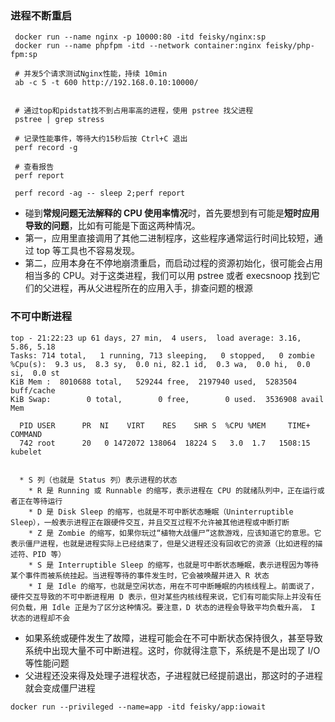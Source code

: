 ### 进程不断重启

```
 docker run --name nginx -p 10000:80 -itd feisky/nginx:sp
 docker run --name phpfpm -itd --network container:nginx feisky/php-fpm:sp

 # 并发5个请求测试Nginx性能，持续 10min
 ab -c 5 -t 600 http://192.168.0.10:10000/


 # 通过top和pidstat找不到占用率高的进程，使用 pstree 找父进程
 pstree | grep stress

 # 记录性能事件，等待大约15秒后按 Ctrl+C 退出
 perf record -g

 # 查看报告
 perf report

 perf record -ag -- sleep 2;perf report

```

* 碰到**常规问题无法解释的 CPU 使用率情况**时，首先要想到有可能是**短时应用导致的问题**，比如有可能是下面这两种情况。
* 第一，应用里直接调用了其他二进制程序，这些程序通常运行时间比较短，通过 top 等工具也不容易发现。
* 第二，应用本身在不停地崩溃重启，而启动过程的资源初始化，很可能会占用相当多的 CPU。对于这类进程，我们可以用 pstree 或者 execsnoop 找到它们的父进程，再从父进程所在的应用入手，排查问题的根源


### 不可中断进程

```
top - 21:22:23 up 61 days, 27 min,  4 users,  load average: 3.16, 5.86, 5.18
Tasks: 714 total,   1 running, 713 sleeping,   0 stopped,   0 zombie
%Cpu(s):  9.3 us,  8.3 sy,  0.0 ni, 82.1 id,  0.3 wa,  0.0 hi,  0.0 si,  0.0 st
KiB Mem :  8010688 total,   529244 free,  2197940 used,  5283504 buff/cache
KiB Swap:        0 total,        0 free,        0 used.  3536908 avail Mem 

  PID USER      PR  NI    VIRT    RES    SHR S  %CPU %MEM     TIME+ COMMAND                                                                                                                                                                              
  742 root      20   0 1472072 138064  18224 S   3.0  1.7   1508:15 kubelet                                                                                   


  * S 列（也就是 Status 列）表示进程的状态    
    * R 是 Running 或 Runnable 的缩写，表示进程在 CPU 的就绪队列中，正在运行或者正在等待运行
    * D 是 Disk Sleep 的缩写，也就是不可中断状态睡眠（Uninterruptible Sleep），一般表示进程正在跟硬件交互，并且交互过程不允许被其他进程或中断打断
    * Z 是 Zombie 的缩写，如果你玩过“植物大战僵尸”这款游戏，应该知道它的意思。它表示僵尸进程，也就是进程实际上已经结束了，但是父进程还没有回收它的资源（比如进程的描述符、PID 等）
    * S 是 Interruptible Sleep 的缩写，也就是可中断状态睡眠，表示进程因为等待某个事件而被系统挂起。当进程等待的事件发生时，它会被唤醒并进入 R 状态
    * I 是 Idle 的缩写，也就是空闲状态，用在不可中断睡眠的内核线程上。前面说了，硬件交互导致的不可中断进程用 D 表示，但对某些内核线程来说，它们有可能实际上并没有任何负载，用 Idle 正是为了区分这种情况。要注意，D 状态的进程会导致平均负载升高， I 状态的进程却不会
```

* 如果系统或硬件发生了故障，进程可能会在不可中断状态保持很久，甚至导致系统中出现大量不可中断进程。这时，你就得注意下，系统是不是出现了 I/O 等性能问题
* 父进程还没来得及处理子进程状态，子进程就已经提前退出，那这时的子进程就会变成僵尸进程

```
docker run --privileged --name=app -itd feisky/app:iowait


```

